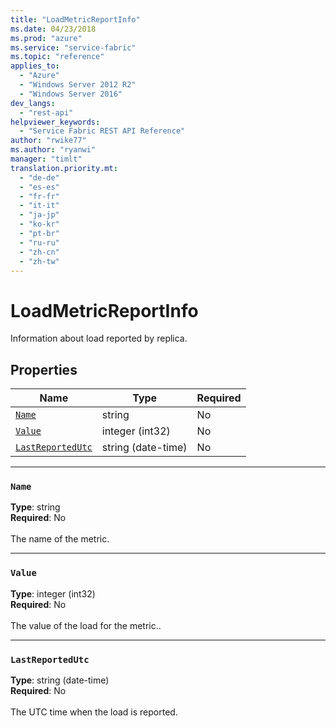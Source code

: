 ```yaml
---
title: "LoadMetricReportInfo"
ms.date: 04/23/2018
ms.prod: "azure"
ms.service: "service-fabric"
ms.topic: "reference"
applies_to: 
  - "Azure"
  - "Windows Server 2012 R2"
  - "Windows Server 2016"
dev_langs: 
  - "rest-api"
helpviewer_keywords: 
  - "Service Fabric REST API Reference"
author: "rwike77"
ms.author: "ryanwi"
manager: "timlt"
translation.priority.mt: 
  - "de-de"
  - "es-es"
  - "fr-fr"
  - "it-it"
  - "ja-jp"
  - "ko-kr"
  - "pt-br"
  - "ru-ru"
  - "zh-cn"
  - "zh-tw"
---
```

# LoadMetricReportInfo

Information about load reported by replica.

## Properties
| Name | Type | Required |
| --- | --- | --- |
| [`Name`](#name) | string | No |
| [`Value`](#value) | integer (int32) | No |
| [`LastReportedUtc`](#lastreportedutc) | string (date-time) | No |

____
### `Name`
__Type__: string <br/>
__Required__: No<br/>
<br/>
The name of the metric.

____
### `Value`
__Type__: integer (int32) <br/>
__Required__: No<br/>
<br/>
The value of the load for the metric..

____
### `LastReportedUtc`
__Type__: string (date-time) <br/>
__Required__: No<br/>
<br/>
The UTC time when the load is reported.

